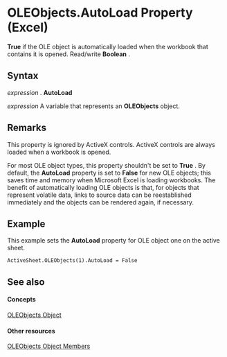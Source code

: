 
# OLEObjects.AutoLoad Property (Excel)

 **True** if the OLE object is automatically loaded when the workbook that contains it is opened. Read/write **Boolean** .


## Syntax

 _expression_ . **AutoLoad**

 _expression_ A variable that represents an **OLEObjects** object.


## Remarks

This property is ignored by ActiveX controls. ActiveX controls are always loaded when a workbook is opened.

For most OLE object types, this property shouldn't be set to  **True** . By default, the **AutoLoad** property is set to **False** for new OLE objects; this saves time and memory when Microsoft Excel is loading workbooks. The benefit of automatically loading OLE objects is that, for objects that represent volatile data, links to source data can be reestablished immediately and the objects can be rendered again, if necessary.


## Example

This example sets the  **AutoLoad** property for OLE object one on the active sheet.


```
ActiveSheet.OLEObjects(1).AutoLoad = False
```


## See also


#### Concepts


[OLEObjects Object](e3fcf4bd-7c96-ecb3-dc04-551f7f7348f9.md)
#### Other resources


[OLEObjects Object Members](7c3b0619-a988-1b8c-51b1-4c8ef3180264.md)

